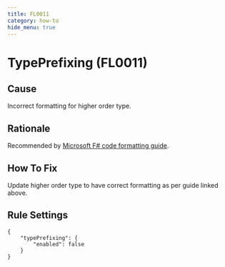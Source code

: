 ```yaml
---
title: FL0011
category: how-to
hide_menu: true
---
```


# TypePrefixing (FL0011)

## Cause

Incorrect formatting for higher order type.

## Rationale

Recommended by [Microsoft F# code formatting guide](https://docs.microsoft.com/en-us/dotnet/fsharp/style-guide/formatting#formatting-discriminated-union-declarations).

## How To Fix

Update higher order type to have correct formatting as per guide linked above.

## Rule Settings

    {
        "typePrefixing": {
            "enabled": false
        }
    }
